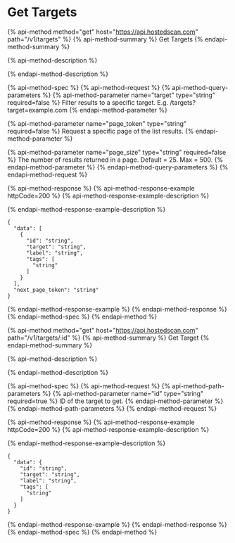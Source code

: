 # Get Targets

{% api-method method="get" host="https://api.hostedscan.com" path="/v1/targets" %}
{% api-method-summary %}
Get Targets
{% endapi-method-summary %}

{% api-method-description %}

{% endapi-method-description %}

{% api-method-spec %}
{% api-method-request %}
{% api-method-query-parameters %}
{% api-method-parameter name="target" type="string" required=false %}
Filter results to a specific target. E.g. /targets?target=example.com
{% endapi-method-parameter %}

{% api-method-parameter name="page\_token" type="string" required=false %}
Request a specific page of the list results.
{% endapi-method-parameter %}

{% api-method-parameter name="page\_size" type="string" required=false %}
The number of results returned in a page. Default = 25. Max = 500.
{% endapi-method-parameter %}
{% endapi-method-query-parameters %}
{% endapi-method-request %}

{% api-method-response %}
{% api-method-response-example httpCode=200 %}
{% api-method-response-example-description %}

{% endapi-method-response-example-description %}

```text
{
  "data": [
    {
      "id": "string",
      "target": "string",
      "label": "string",
      "tags": [
        "string"
      ]
    }
  ],
  "next_page_token": "string"
}
```
{% endapi-method-response-example %}
{% endapi-method-response %}
{% endapi-method-spec %}
{% endapi-method %}

{% api-method method="get" host="https://api.hostedscan.com" path="/v1/targets/:id" %}
{% api-method-summary %}
Get Target
{% endapi-method-summary %}

{% api-method-description %}

{% endapi-method-description %}

{% api-method-spec %}
{% api-method-request %}
{% api-method-path-parameters %}
{% api-method-parameter name="id" type="string" required=true %}
ID of the target to get.
{% endapi-method-parameter %}
{% endapi-method-path-parameters %}
{% endapi-method-request %}

{% api-method-response %}
{% api-method-response-example httpCode=200 %}
{% api-method-response-example-description %}

{% endapi-method-response-example-description %}

```text
{
  "data": {
    "id": "string",
    "target": "string",
    "label": "string",
    "tags": [
      "string"
    ]
  }
}
```
{% endapi-method-response-example %}
{% endapi-method-response %}
{% endapi-method-spec %}
{% endapi-method %}

